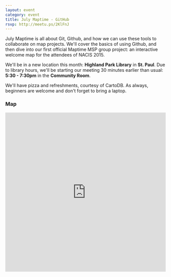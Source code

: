 ```yaml
---
layout: event
category: event
title: July Maptime - GitHub
rsvp: http://meetu.ps/2KlFnJ
---
```


July Maptime is all about Git, Github, and how we can use these tools to collaborate on map projects. We'll cover the basics of using Github, and then dive into our first official Maptime MSP group project: an interactive welcome map for the attendees of NACIS 2015.

We'll be in a new location this month: **Highland Park Library** in **St. Paul**. Due to library hours, we'll be starting our meeting 30 minutes earlier than usual: **5:30 - 7:30pm** in the **Community Room**.

We'll have pizza and refreshments, courtesy of CartoDB. As always, beginners are welcome and don't forget to bring a laptop.

### Map

<iframe width='100%' height='500px' frameBorder='0' src='https://a.tiles.mapbox.com/v4/flatlandmaps.mn679c1h/attribution,zoompan.html?access_token=pk.eyJ1IjoiZmxhdGxhbmRtYXBzIiwiYSI6IldOSXVCWWMifQ.HhYmSncMHxdF_TGZbXo9sQ'></iframe>
